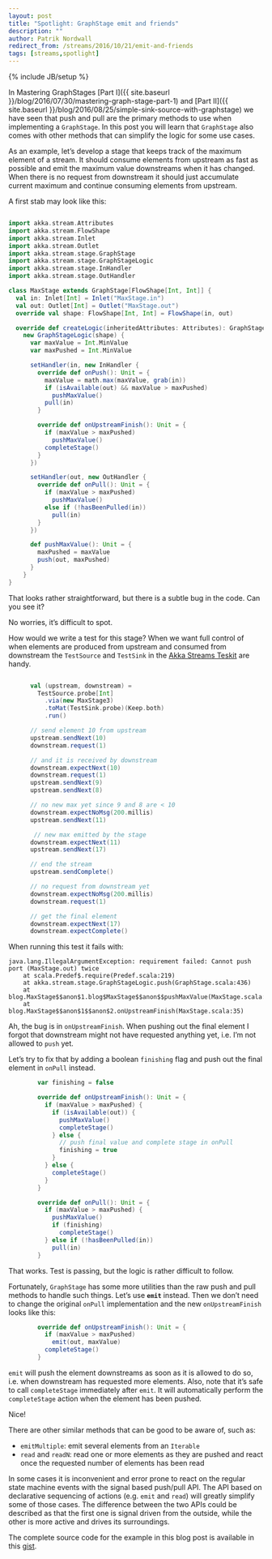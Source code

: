 ```yaml
---
layout: post
title: "Spotlight: GraphStage emit and friends"
description: ""
author: Patrik Nordwall
redirect_from: /streams/2016/10/21/emit-and-friends
tags: [streams,spotlight]
---
```

{% include JB/setup %}


In Mastering GraphStages [Part I]({{ site.baseurl }}/blog/2016/07/30/mastering-graph-stage-part-1) and [Part II]({{ site.baseurl }}/blog/2016/08/25/simple-sink-source-with-graphstage) we have seen that push and pull are the primary methods to use when implementing a `GraphStage`. In this post you will learn that `GraphStage` also comes with other methods that can simplify the logic for some use cases.

As an example, let’s develop a stage that keeps track of the maximum element of a stream. It should consume elements from upstream as fast as possible and emit the maximum value downstreams when it has changed. When there is no request from downstream it should just accumulate current maximum and continue consuming elements from upstream.

A first stab may look like this:

```scala

import akka.stream.Attributes
import akka.stream.FlowShape
import akka.stream.Inlet
import akka.stream.Outlet
import akka.stream.stage.GraphStage
import akka.stream.stage.GraphStageLogic
import akka.stream.stage.InHandler
import akka.stream.stage.OutHandler

class MaxStage extends GraphStage[FlowShape[Int, Int]] {
  val in: Inlet[Int] = Inlet("MaxStage.in")
  val out: Outlet[Int] = Outlet("MaxStage.out")
  override val shape: FlowShape[Int, Int] = FlowShape(in, out)

  override def createLogic(inheritedAttributes: Attributes): GraphStageLogic =
    new GraphStageLogic(shape) {
      var maxValue = Int.MinValue
      var maxPushed = Int.MinValue

      setHandler(in, new InHandler {
        override def onPush(): Unit = {
          maxValue = math.max(maxValue, grab(in))
          if (isAvailable(out) && maxValue > maxPushed)
            pushMaxValue()
          pull(in)
        }

        override def onUpstreamFinish(): Unit = {
          if (maxValue > maxPushed)
            pushMaxValue()
          completeStage()
        }
      })

      setHandler(out, new OutHandler {
        override def onPull(): Unit = {
          if (maxValue > maxPushed)
            pushMaxValue()
          else if (!hasBeenPulled(in))
            pull(in)
        }
      })

      def pushMaxValue(): Unit = {
        maxPushed = maxValue
        push(out, maxPushed)
      }
    }
}
```

That looks rather straightforward, but there is a subtle bug in the code. Can you see it?

No worries, it’s difficult to spot.

How would we write a test for this stage? When we want full control of when elements are produced from upstream and consumed from downstream the `TestSource` and `TestSink` in the [Akka Streams Teskit](http://doc.akka.io/docs/akka/2.4/scala/stream/stream-testkit.html#Streams_TestKit) are handy.

```scala

      val (upstream, downstream) =
        TestSource.probe[Int]
          .via(new MaxStage3)
          .toMat(TestSink.probe)(Keep.both)
          .run()

      // send element 10 from upstream
      upstream.sendNext(10) 
      downstream.request(1)

      // and it is received by downstream
      downstream.expectNext(10)
      downstream.request(1)
      upstream.sendNext(9)
      upstream.sendNext(8)

      // no new max yet since 9 and 8 are < 10
      downstream.expectNoMsg(200.millis)
      upstream.sendNext(11)

       // new max emitted by the stage
      downstream.expectNext(11)
      upstream.sendNext(17)

      // end the stream
      upstream.sendComplete()

      // no request from downstream yet
      downstream.expectNoMsg(200.millis)
      downstream.request(1)

      // get the final element
      downstream.expectNext(17)
      downstream.expectComplete()
```

When running this test it fails with:

```
java.lang.IllegalArgumentException: requirement failed: Cannot push port (MaxStage.out) twice
	at scala.Predef$.require(Predef.scala:219)
	at akka.stream.stage.GraphStageLogic.push(GraphStage.scala:436)
	at blog.MaxStage$$anon$1.blog$MaxStage$$anon$$pushMaxValue(MaxStage.scala:51)
	at blog.MaxStage$$anon$1$$anon$2.onUpstreamFinish(MaxStage.scala:35)
```

Ah, the bug is in `onUpstreamFinish`. When pushing out the final element I forgot that downstream might not have requested anything yet, i.e. I’m not allowed to `push` yet.

Let’s try to fix that by adding a boolean `finishing` flag and push out the final element in `onPull` instead.

```scala
        var finishing = false

        override def onUpstreamFinish(): Unit = {
          if (maxValue > maxPushed) {
            if (isAvailable(out)) {
              pushMaxValue()
              completeStage()
            } else {
              // push final value and complete stage in onPull
              finishing = true
            }
          } else {
            completeStage()
          }
        }

        override def onPull(): Unit = {
          if (maxValue > maxPushed) {
            pushMaxValue()
            if (finishing)
              completeStage()
          } else if (!hasBeenPulled(in))
            pull(in)
        }
```

That works. Test is passing, but the logic is rather difficult to follow. 

Fortunately, `GraphStage` has some more utilities than the raw push and pull methods to handle such things. Let’s use **`emit`** instead. Then we don’t need to change the original `onPull` implementation and the new `onUpstreamFinish` looks like this:

```scala
        override def onUpstreamFinish(): Unit = {
          if (maxValue > maxPushed)
            emit(out, maxValue)
          completeStage()
        }
```

`emit` will push the element downstreams as soon as it is allowed to do so, i.e. when downstream has requested more elements. Also, note that it’s safe to call `completeStage` immediately after `emit`. It will automatically perform the `completeStage` action when the element has been pushed.

Nice!

There are other similar methods that can be good to be aware of, such as:

* `emitMultiple`: emit several elements from an `Iterable`
* `read` and `readN`: read one or more elements as they are pushed and react once the requested number of elements has been read

In some cases it is inconvenient and error prone to react on the regular state machine events with the signal based push/pull API. The API based on declarative sequencing of actions (e.g. `emit` and `read`) will greatly simplify some of those cases. The difference between the two APIs could be described as that the first one is signal driven from the outside, while the other is more active and drives its surroundings.

The complete source code for the example in this blog post is available in this [gist](https://gist.github.com/patriknw/65e94e0913db450fb0ea2da4c3e2d846). 

